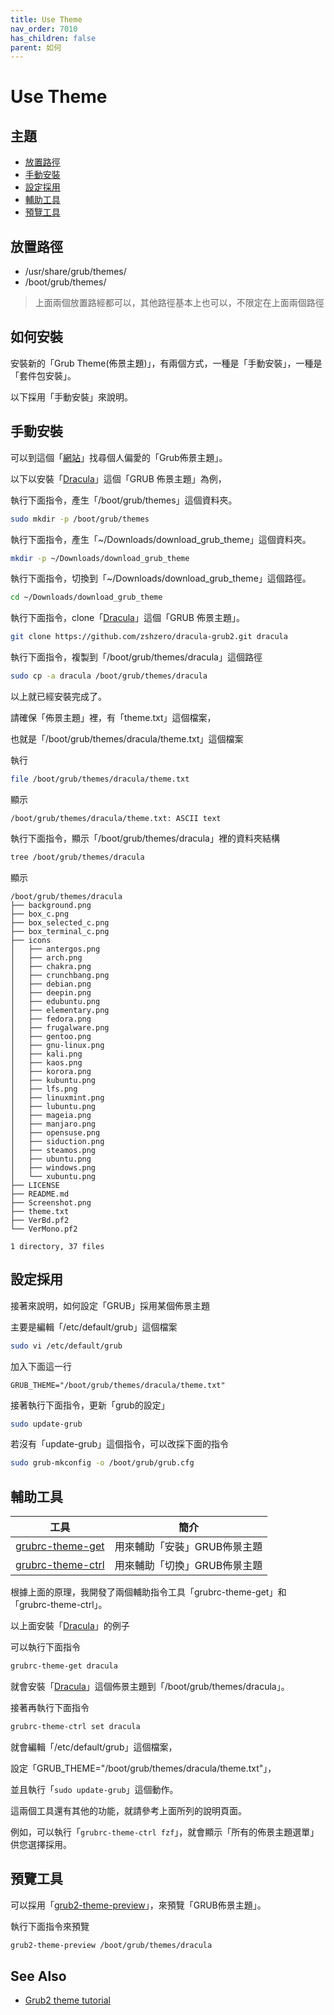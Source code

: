 ```yaml
---
title: Use Theme
nav_order: 7010
has_children: false
parent: 如何
---
```



# Use Theme

## 主題

* [放置路徑](#放置路徑)
* [手動安裝](#手動安裝)
* [設定採用](#設定採用)
* [輔助工具](#輔助工具)
* [預覽工具](#預覽工具)


## 放置路徑

* /usr/share/grub/themes/
* /boot/grub/themes/

> 上面兩個放置路經都可以，其他路徑基本上也可以，不限定在上面兩個路徑

## 如何安裝

安裝新的「Grub Theme(佈景主題)」，有兩個方式，一種是「手動安裝」，一種是「套件包安裝」。

以下採用「手動安裝」來說明。

## 手動安裝

可以到這個「[網站](https://www.gnome-look.org/browse?cat=109&ord=latest)」找尋個人偏愛的「Grub佈景主題」。

以下以安裝「[Dracula](https://github.com/zshzero/dracula-grub2/)」這個「GRUB 佈景主題」為例，

執行下面指令，產生「/boot/grub/themes」這個資料夾。

``` sh
sudo mkdir -p /boot/grub/themes
```

執行下面指令，產生「~/Downloads/download_grub_theme」這個資料夾。

``` sh
mkdir -p ~/Downloads/download_grub_theme
```

執行下面指令，切換到「~/Downloads/download_grub_theme」這個路徑。

``` sh
cd ~/Downloads/download_grub_theme
```

執行下面指令，clone「[Dracula](https://github.com/zshzero/dracula-grub2/)」這個「GRUB 佈景主題」。

``` sh
git clone https://github.com/zshzero/dracula-grub2.git dracula
```

執行下面指令，複製到「/boot/grub/themes/dracula」這個路徑

``` sh
sudo cp -a dracula /boot/grub/themes/dracula
```

以上就已經安裝完成了。

請確保「佈景主題」裡，有「theme.txt」這個檔案，

也就是「/boot/grub/themes/dracula/theme.txt」這個檔案

執行

``` sh
file /boot/grub/themes/dracula/theme.txt
```

顯示

```
/boot/grub/themes/dracula/theme.txt: ASCII text
```

執行下面指令，顯示「/boot/grub/themes/dracula」裡的資料夾結構

``` sh
tree /boot/grub/themes/dracula
```

顯示

```
/boot/grub/themes/dracula
├── background.png
├── box_c.png
├── box_selected_c.png
├── box_terminal_c.png
├── icons
│   ├── antergos.png
│   ├── arch.png
│   ├── chakra.png
│   ├── crunchbang.png
│   ├── debian.png
│   ├── deepin.png
│   ├── edubuntu.png
│   ├── elementary.png
│   ├── fedora.png
│   ├── frugalware.png
│   ├── gentoo.png
│   ├── gnu-linux.png
│   ├── kali.png
│   ├── kaos.png
│   ├── korora.png
│   ├── kubuntu.png
│   ├── lfs.png
│   ├── linuxmint.png
│   ├── lubuntu.png
│   ├── mageia.png
│   ├── manjaro.png
│   ├── opensuse.png
│   ├── siduction.png
│   ├── steamos.png
│   ├── ubuntu.png
│   ├── windows.png
│   └── xubuntu.png
├── LICENSE
├── README.md
├── Screenshot.png
├── theme.txt
├── VerBd.pf2
└── VerMono.pf2

1 directory, 37 files
```

## 設定採用

接著來說明，如何設定「GRUB」採用某個佈景主題

主要是編輯「/etc/default/grub」這個檔案

``` sh
sudo vi /etc/default/grub
```

加入下面這一行

```
GRUB_THEME="/boot/grub/themes/dracula/theme.txt"
```

接著執行下面指令，更新「grub的設定」

``` sh
sudo update-grub
```

若沒有「update-grub」這個指令，可以改採下面的指令

``` sh
sudo grub-mkconfig -o /boot/grub/grub.cfg
```


## 輔助工具

| 工具 | 簡介 |
| --- | --- |
| [grubrc-theme-get](https://samwhelp.github.io/note-about-grub/read/project/grubrc-profile/grubrc-theme-get.html) | 用來輔助「安裝」GRUB佈景主題 |
| [grubrc-theme-ctrl](https://samwhelp.github.io/note-about-grub/read/project/grubrc-profile/grubrc-theme-ctrl.html) | 用來輔助「切換」GRUB佈景主題 |


根據上面的原理，我開發了兩個輔助指令工具「grubrc-theme-get」和「grubrc-theme-ctrl」。


以上面安裝「[Dracula](https://github.com/zshzero/dracula-grub2/)」的例子

可以執行下面指令

``` sh
grubrc-theme-get dracula
```

就會安裝「[Dracula](https://github.com/zshzero/dracula-grub2/)」這個佈景主題到「/boot/grub/themes/dracula」。


接著再執行下面指令


``` sh
grubrc-theme-ctrl set dracula
```

就會編輯「/etc/default/grub」這個檔案，

設定「GRUB_THEME="/boot/grub/themes/dracula/theme.txt"」，

並且執行「`sudo update-grub`」這個動作。


這兩個工具還有其他的功能，就請參考上面所列的說明頁面。

例如，可以執行「`grubrc-theme-ctrl fzf`」，就會顯示「所有的佈景主題選單」供您選擇採用。


## 預覽工具

可以採用「[grub2-theme-preview](https://samwhelp.github.io/note-about-manjaro/read/adjustment/tool/grub2-theme-preview.html)」，來預覽「GRUB佈景主題」。

執行下面指令來預覽

``` sh
grub2-theme-preview /boot/grub/themes/dracula
```


## See Also

* [Grub2 theme tutorial](http://wiki.rosalab.ru/en/index.php/Grub2_theme_tutorial)
